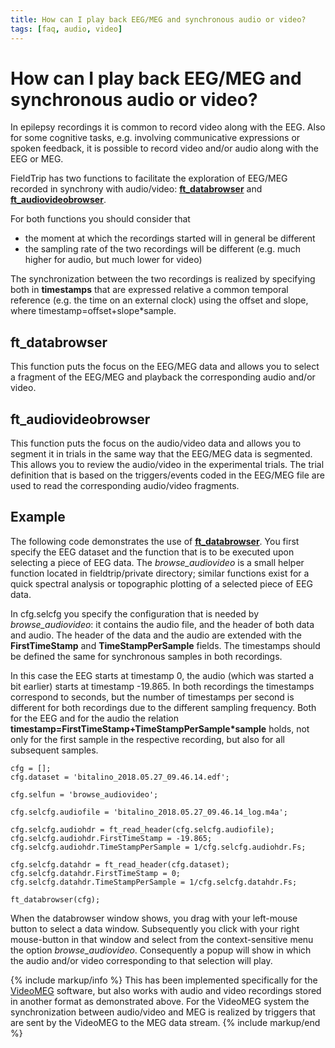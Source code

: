 ```yaml
---
title: How can I play back EEG/MEG and synchronous audio or video?
tags: [faq, audio, video]
---
```


# How can I play back EEG/MEG and synchronous audio or video?

In epilepsy recordings it is common to record video along with the EEG. Also for some cognitive tasks, e.g. involving communicative expressions or spoken feedback, it is possible to record video and/or audio along with the EEG or MEG.

FieldTrip has two functions to facilitate the exploration of EEG/MEG recorded in synchrony with audio/video: **[ft_databrowser](/reference/ft_databrowser)** and **[ft_audiovideobrowser](/reference/ft_audiovideobrowser)**.

For both functions you should consider that

*  the moment at which the recordings started will in general be different
*  the sampling rate of the two recordings will be different (e.g. much higher for audio, but much lower for video)

The synchronization between the two recordings is realized by specifying both in **timestamps** that are expressed relative a common temporal reference (e.g. the time on an external clock) using the offset and slope, where timestamp=offset+slope*sample.

## ft_databrowser

This function puts the focus on the EEG/MEG data and allows you to select a fragment of the EEG/MEG and playback the corresponding audio and/or video.

## ft_audiovideobrowser

This function puts the focus on the audio/video data and allows you to segment it in trials in the same way that the EEG/MEG data is segmented. This allows you to review the audio/video in the experimental trials. The trial definition that is based on the triggers/events coded in the EEG/MEG file are used to read the corresponding audio/video fragments.

## Example

The following code demonstrates the use of **[ft_databrowser](/reference/ft_databrowser)**. You first specify the EEG dataset and the function that is to be executed upon selecting a piece of EEG data. The *browse_audiovideo* is a small helper function located in fieldtrip/private directory; similar functions exist for a quick spectral analysis or topographic plotting of a selected piece of EEG data.

In cfg.selcfg you specify the configuration that is needed by *browse_audiovideo*: it contains the audio file, and the header of both data and audio. The header of the data and the audio are extended with the **FirstTimeStamp** and **TimeStampPerSample** fields. The timestamps should be defined the same for synchronous samples in both recordings.

In this case the EEG starts at timestamp 0, the audio (which was started a bit earlier) starts at timestamp -19.865. In both recordings the timestamps correspond to seconds, but the number of timestamps per second is different for both recordings due to the different sampling frequency. Both for the EEG and for the audio the relation **timestamp=FirstTimeStamp+TimeStampPerSample*sample** holds, not only for the first sample in the respective recording, but also for all subsequent samples.

    cfg = [];
    cfg.dataset = 'bitalino_2018.05.27_09.46.14.edf';

    cfg.selfun = 'browse_audiovideo';

    cfg.selcfg.audiofile = 'bitalino_2018.05.27_09.46.14_log.m4a';

    cfg.selcfg.audiohdr = ft_read_header(cfg.selcfg.audiofile);
    cfg.selcfg.audiohdr.FirstTimeStamp = -19.865;
    cfg.selcfg.audiohdr.TimeStampPerSample = 1/cfg.selcfg.audiohdr.Fs;

    cfg.selcfg.datahdr = ft_read_header(cfg.dataset);
    cfg.selcfg.datahdr.FirstTimeStamp = 0;
    cfg.selcfg.datahdr.TimeStampPerSample = 1/cfg.selcfg.datahdr.Fs;

    ft_databrowser(cfg);

When the databrowser window shows, you drag with your left-mouse button to select a data window. Subsequently you click with your right mouse-button in that window and select from the context-sensitive menu the option *browse_audiovideo*. Consequently a popup will show in which the audio and/or video corresponding to that selection will play.

{% include markup/info %}
This has been implemented specifically for the [VideoMEG](https://github.com/andreyzhd/VideoMEG) software, but also works with audio and video recordings stored in another format as demonstrated above. For the VideoMEG system the synchronization between audio/video and MEG is realized by triggers that are sent by the VideoMEG to the MEG data stream.
{% include markup/end %}

